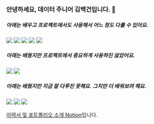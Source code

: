 ### 안녕하세요, 데이터 주니어 김백건입니다. 👋

##### 아래는 배우고 프로젝트에서도 사용해서 어느 정도 다룰 수 있어요.
<img src="https://img.shields.io/badge/Python-3776AB?style=flat-square&logo=Python&logoColor=white"/> <img src="https://img.shields.io/badge/scikit learn-F7931E?style=flat-square&logo=scikit-learn&logoColor=white"/> <img src="https://img.shields.io/badge/TensorFlow-FF6FF00?style=flat-square&logo=TensorFlow&logoColor=white"/> <img src="https://img.shields.io/badge/Git-F05032?style=flat-square&logo=Git&logoColor=white"/> <img src="https://img.shields.io/badge/GitHub-181717?style=flat-square&logo=GitHub&logoColor=white"/>

##### 아래는 배웠지만 프로젝트에서 중요하게 사용하진 않았어요.
<img src="https://img.shields.io/badge/SQLite-003B57?style=flat-square&logo=SQLite&logoColor=white"/> <img src="https://img.shields.io/badge/MongoDB-47A248?style=flat-square&logo=MongoDB&logoColor=white"/>

##### 아래는 배웠지만 지금 잘 다루진 못해요. 그치만 더 배워보려 해요.
<img src="https://img.shields.io/badge/Flask-000000?style=flat-square&logo=Flask&logoColor=white"/> <img src="https://img.shields.io/badge/Docker-2496ED?style=flat-square&logo=Docker&logoColor=white"/> <img src="https://img.shields.io/badge/Heroku-430098?style=flat-square&logo=Heroku&logoColor=white"/>


[이력서 및 포트폴리오 소개 Notion](https://www.notion.so/25b8bea068174ec69a5367a3a1f7ff16)입니다.

<!--
**zekcal/zekcal** is a ✨ _special_ ✨ repository because its `README.md` (this file) appears on your GitHub profile.

Here are some ideas to get you started:

- 🔭 I’m currently working on ...
- 🌱 I’m currently learning ...
- 👯 I’m looking to collaborate on ...
- 🤔 I’m looking for help with ...
- 💬 Ask me about ...
- 📫 How to reach me: ...
- 😄 Pronouns: ...
- ⚡ Fun fact: ...
-->
